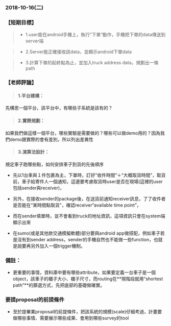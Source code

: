 ### 2018-10-16(二)

### 【短期目標】

> - 1.user能在android手機上，執行”下單“動作，手機把下單的data傳送到server端

> - 2.Server能正確接收該data，並顯示android下單data

> - 3.計算下單的起終點為止，並加入truck address data，規劃出一條path

### 【老師評論】
>  #### 1.平台建構：
先構思一個平台，該平台中，有哪些子系統是該有的？

>  #### 2.實際規劃：
如果我們做這樣一個平台，哪些實驗是需要做的？哪些可以做demo用的？因為我們demo跟實際的會有差別，所以列出差異性

> #### 3.演算法設計：
規定車子跑哪些點，如何安排車子到貨的先後順序

- 先以1台車與１件包裹為主，下單時，訂好“收件時間”＋“大概取貨時間”，取貨前，車子給寄件人一個通知，這邊要考慮取貨時user是否在現場(這裡的user包括sender與receiver)，

- 另外，在接收sender的package後，在送貨前通知receiver訊息，了了收件者是否能在“某時間點取貨"，確認receiver“available time point”，

- 而在sender填單時，並不會看到truck的地址資訊，這項資訊只會在system端顯示出來

- 在sumo(或是其他款交通模擬軟體)部分要與android app做搭配，例如車子若是沒有到sender address，sender的手機自然也不能做一些function，也就是說要再另外加入一個trigger機制。


### 備註：
- 更重要的事情，資料庫中要有哪些attribute，如果要定義一台車子是一個object，該車子的櫃子大小、櫃子尺寸，而routing在**現階段就用“shortest path”**的篩選方式，先把底部的基礎做確實。

### 要提proposal的前提條件
- 至於提畢業proposal的前提條件，把該系統的規模(scale)仔細考過，計畫要做哪些事情、需要展示哪些成果、會用到哪些survey的tool


